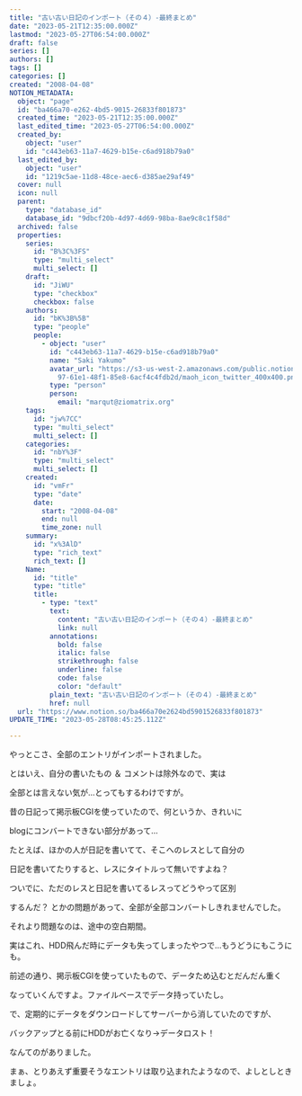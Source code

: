 ```yaml
---
title: "古い古い日記のインポート（その４）-最終まとめ"
date: "2023-05-21T12:35:00.000Z"
lastmod: "2023-05-27T06:54:00.000Z"
draft: false
series: []
authors: []
tags: []
categories: []
created: "2008-04-08"
NOTION_METADATA:
  object: "page"
  id: "ba466a70-e262-4bd5-9015-26833f801873"
  created_time: "2023-05-21T12:35:00.000Z"
  last_edited_time: "2023-05-27T06:54:00.000Z"
  created_by:
    object: "user"
    id: "c443eb63-11a7-4629-b15e-c6ad918b79a0"
  last_edited_by:
    object: "user"
    id: "1219c5ae-11d8-48ce-aec6-d385ae29af49"
  cover: null
  icon: null
  parent:
    type: "database_id"
    database_id: "9dbcf20b-4d97-4d69-98ba-8ae9c8c1f58d"
  archived: false
  properties:
    series:
      id: "B%3C%3FS"
      type: "multi_select"
      multi_select: []
    draft:
      id: "JiWU"
      type: "checkbox"
      checkbox: false
    authors:
      id: "bK%3B%5B"
      type: "people"
      people:
        - object: "user"
          id: "c443eb63-11a7-4629-b15e-c6ad918b79a0"
          name: "Saki Yakumo"
          avatar_url: "https://s3-us-west-2.amazonaws.com/public.notion-static.com/3ad1c4\
            97-61e1-48f1-85e8-6acf4c4fdb2d/maoh_icon_twitter_400x400.png"
          type: "person"
          person:
            email: "marqut@ziomatrix.org"
    tags:
      id: "jw%7CC"
      type: "multi_select"
      multi_select: []
    categories:
      id: "nbY%3F"
      type: "multi_select"
      multi_select: []
    created:
      id: "vmFr"
      type: "date"
      date:
        start: "2008-04-08"
        end: null
        time_zone: null
    summary:
      id: "x%3AlD"
      type: "rich_text"
      rich_text: []
    Name:
      id: "title"
      type: "title"
      title:
        - type: "text"
          text:
            content: "古い古い日記のインポート（その４）-最終まとめ"
            link: null
          annotations:
            bold: false
            italic: false
            strikethrough: false
            underline: false
            code: false
            color: "default"
          plain_text: "古い古い日記のインポート（その４）-最終まとめ"
          href: null
  url: "https://www.notion.so/ba466a70e2624bd5901526833f801873"
UPDATE_TIME: "2023-05-28T08:45:25.112Z"

---
```

<link rel="stylesheet" href="https://cdn.jsdelivr.net/npm/katex@0.16.2/dist/katex.min.css" integrity="sha384-bYdxxUwYipFNohQlHt0bjN/LCpueqWz13HufFEV1SUatKs1cm4L6fFgCi1jT643X" crossorigin="anonymous">


やっとこさ、全部のエントリがインポートされました。


とはいえ、自分の書いたもの ＆ コメントは除外なので、実は


全部とは言えない気が…とってもするわけですが。


昔の日記って掲示板CGIを使っていたので、何というか、きれいに


blogにコンバートできない部分があって…


たとえば、ほかの人が日記を書いてて、そこへのレスとして自分の


日記を書いてたりすると、レスにタイトルって無いですよね？


ついでに、ただのレスと日記を書いてるレスってどうやって区別


するんだ？ とかの問題があって、全部が全部コンバートしきれませんでした。


それより問題なのは、途中の空白期間。


実はこれ、HDD飛んだ時にデータも失ってしまったやつで…もうどうにもこうにも。


前述の通り、掲示板CGIを使っていたもので、データため込むとだんだん重く


なっていくんですよ。ファイルベースでデータ持っていたし。


で、定期的にデータをダウンロードしてサーバーから消していたのですが、


バックアップとる前にHDDがお亡くなり→データロスト！


なんてのがありました。


まぁ、とりあえず重要そうなエントリは取り込まれたようなので、よしとしときましょ。


